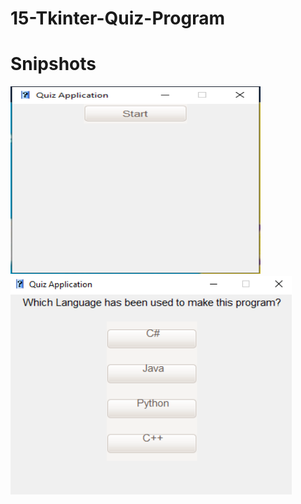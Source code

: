 # 15-Tkinter-Quiz-Program
# Snipshots
<img src="01.jpg" width="400" height="300">
<img src="02.jpg" width="450" height="350">
